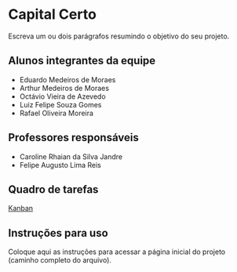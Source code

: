# Capital Certo
Escreva um ou dois parágrafos resumindo o objetivo do seu projeto.

## Alunos integrantes da equipe

* Eduardo Medeiros de Moraes
* Arthur Medeiros de Moraes
* Octávio Vieira de Azevedo
* Luiz Felipe Souza Gomes 
* Rafael Oliveira Moreira

## Professores responsáveis

* Caroline Rhaian da Silva Jandre
* Felipe Augusto Lima Reis

## Quadro de tarefas
[Kanban](https://github.com/orgs/ICEI-PUCMinas-PSG-SI-TI/projects/36)

## Instruções para uso
Coloque aqui as instruções para acessar a página inicial do projeto (caminho completo do arquivo).
